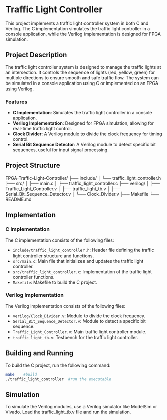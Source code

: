 # Traffic Light Controller

This project implements a traffic light controller system in both C and Verilog. The C implementation simulates the traffic light controller in a console application, while the Verilog implementation is designed for FPGA simulation.

## Project Description

The traffic light controller system is designed to manage the traffic lights at an intersection. It controls the sequence of lights (red, yellow, green) for multiple directions to ensure smooth and safe traffic flow. The system can be simulated in a console application using C or implemented on an FPGA using Verilog.

### Features

- **C Implementation**: Simulates the traffic light controller in a console application.
- **Verilog Implementation**: Designed for FPGA simulation, allowing for real-time traffic light control.
- **Clock Divider**: A Verilog module to divide the clock frequency for timing control.
- **Serial Bit Sequence Detector**: A Verilog module to detect specific bit sequences, useful for input signal processing.

## Project Structure
FPGA-Traffic-Light-Controller/
├── include/
│   └── traffic_light_controller.h
├── src/
│   ├── main.c
│   ├── traffic_light_controller.c
├── verilog/
│   ├── Traffic_Light_Controller.v
│   ├── traffic_light_tb.v
│   ├── Serial_Bit_Sequence_Detector.v
│   └── Clock_Divider.v
├── Makefile
└── README.md


## Implementation

### C Implementation

The C implementation consists of the following files:

- `include/traffic_light_controller.h`: Header file defining the traffic light controller structure and functions.
- `src/main.c`: Main file that initializes and updates the traffic light controller.
- `src/traffic_light_controller.c`: Implementation of the traffic light controller functions.
- `Makefile`: Makefile to build the C project.

### Verilog Implementation
The Verilog implementation consists of the following files:

- `verilog/Clock_Divider.v`: Module to divide the clock frequency.
- `Serial_Bit_Sequence_Detector.v`: Module to detect a specific bit sequence.
- `Traffic_Light_Controller.v`: Main traffic light controller module.
- `traffic_light_tb.v`: Testbench for the traffic light controller.

## Building and Running

To build the C project, run the following command:

```sh
make    #build
./traffic_light_controller  #run the executable
```

## Simulation
To simulate the Verilog modules, use a Verilog simulator like ModelSim or Vivado. Load the traffic_light_tb.v file and run the simulation.

